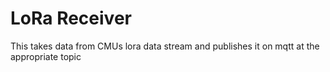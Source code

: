 LoRa Receiver
=======================

This takes data from CMUs lora data stream and publishes it on mqtt at 
the appropriate topic
